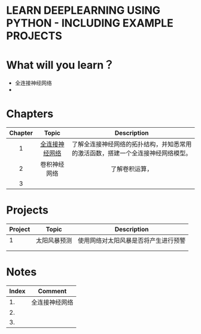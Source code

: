 # LEARN DEEPLEARNING USING PYTHON - INCLUDING EXAMPLE PROJECTS





# What will you learn？

- 全连接神经网络
- 





# Chapters

| Chapter |                            Topic                             |                         Description                          |
| :-----: | :----------------------------------------------------------: | :----------------------------------------------------------: |
|    1    | [全连接神经网络](https://github.com/HibikiJie/Learn-DeepLearning/blob/master/Chapter01.md) | 了解全连接神经网络的拓扑结构，并知悉常用的激活函数，搭建一个全连接神经网络模型。 |
|    2    |                         卷积神经网络                         |                        了解卷积运算，                        |
|    3    |                                                              |                                                              |





# Projects



| Project | Topic        | Description                          |
| ------- | ------------ | ------------------------------------ |
| 1       | 太阳风暴预测 | 使用网络对太阳风暴是否将产生进行预警 |
|         |              |                                      |
|         |              |                                      |



# Notes

| Index |    Comment     |
| :---- | :------------: |
| 1.    | 全连接神经网络 |
| 2.    |                |
| 3.    |                |

